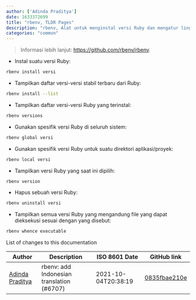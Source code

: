 ```yaml
---
author: ['Adinda Praditya']
date: 1633372699
title: "rbenv, TLDR Pages"
description: "rbenv, Alat untuk menginstal versi Ruby dan mengatur lingkungan aplikasi dengan mudah."
categories: "common"
---
```

> Informasi lebih lanjut: <https://github.com/rbenv/rbenv>.

- Instal suatu versi Ruby:

```bash
rbenv install versi
```

- Tampilkan daftar versi-versi stabil terbaru dari Ruby:

```bash
rbenv install --list
```

- Tampilkan daftar versi-versi Ruby yang terinstal:

```bash
rbenv versions
```

- Gunakan spesifik versi Ruby di seluruh sistem:

```bash
rbenv global versi
```

- Gunakan spesifik versi Ruby untuk suatu direktori aplikasi/proyek:

```bash
rbenv local versi
```

- Tampilkan versi Ruby yang saat ini dipilih:

```bash
rbenv version
```

- Hapus sebuah versi Ruby:

```bash
rbenv uninstall versi
```

- Tampilkan semua versi Ruby yang mengandung file yang dapat dieksekusi sesuai dengan yang disebut:

```bash
rbenv whence executable
```
List of changes to this documentation


Author | Description | ISO 8601 Date | GitHub link
------|-----|-----|-----
[Adinda Praditya](mailto:apraditya@gmail.com) | rbenv: add Indonesian translation (#6707) | 2021-10-04T20:38:19 | [0835fbae210e](https://github.com/tldr-pages/tldr/commit/0835fbae210ee17dc71a634970a1d616becee2eb)

